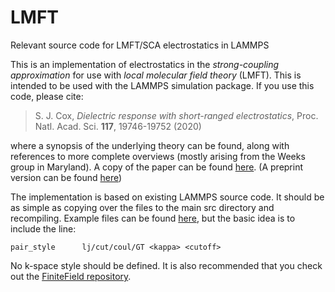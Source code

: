 # LMFT
Relevant source code for LMFT/SCA electrostatics in LAMMPS

This is an implementation of electrostatics in the *strong-coupling approximation* for use with *local molecular field theory* (LMFT). This is intended to be used with the LAMMPS simulation package. If you use this code, please cite:

> S. J. Cox, <i> Dielectric response with short-ranged electrostatics</i>, Proc. Natl. Acad. Sci. <b>117</b>, 19746-19752 (2020)

where a synopsis of the underlying theory can be found, along with references to more complete overviews (mostly arising from the Weeks group in Maryland). A copy of the paper can be found [here](https://www.pnas.org/content/117/33/19746.short). (A preprint version can be found [here](https://arxiv.org/abs/2008.01682))

The implementation is based on existing LAMMPS source code. It should be as simple as copying over the files to the main src directory and recompiling. Example files can be found [here](https://doi.org/10.17863/CAM.52565), but the basic idea is to include the line:

``` 
pair_style      lj/cut/coul/GT <kappa> <cutoff>
```

No k-space style should be defined. It is also recommended that you check out the [FiniteField repository](https://github.com/uccasco/FiniteFields).
